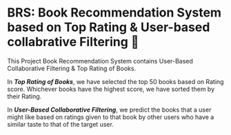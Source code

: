 # BRS: Book Recommendation System based on Top Rating & User-based collabrative Filtering 📙

This Project Book Recommendation System contains User-Based Collaborative Filtering & Top Rating of Books.

In **_Top Rating of Books_**, we have selected the top 50 books based on Rating score. Whichever books have the highest score, we have sorted them by their Rating.

In **_User-Based Collaborative Filtering_**, we predict the books that a user might like based on ratings given to that book by other users who have a similar 
taste to that of the target user.
